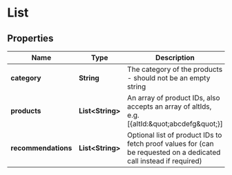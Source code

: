 # List

## Properties
Name | Type | Description | Notes
------------ | ------------- | ------------- | -------------
**category** | **String** | The category of the products - should not be an empty string | 
**products** | **List&lt;String&gt;** | An array of product IDs, also accepts an array of altIds, e.g. [{altId:\&quot;abcdefg\&quot;}] | 
**recommendations** | **List&lt;String&gt;** | Optional list of product IDs to fetch proof values for (can be requested on a dedicated call instead if required) |  [optional]
